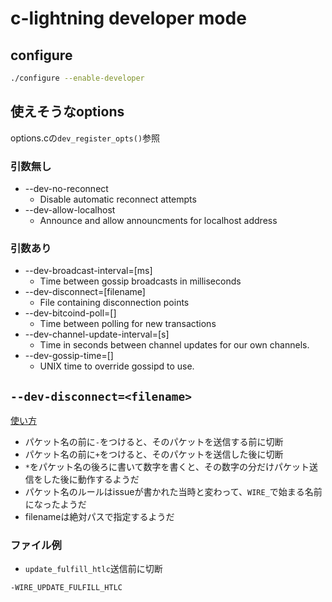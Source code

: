 # c-lightning developer mode

## configure

```bash
./configure --enable-developer
```

## 使えそうなoptions

options.cの`dev_register_opts()`参照

### 引数無し

* --dev-no-reconnect
  * Disable automatic reconnect attempts
* --dev-allow-localhost
  * Announce and allow announcments for localhost address

### 引数あり

* --dev-broadcast-interval=[ms]
  * Time between gossip broadcasts in milliseconds
* --dev-disconnect=[filename]
  * File containing disconnection points
* --dev-bitcoind-poll=[]
  * Time between polling for new transactions
* --dev-channel-update-interval=[s]
  * Time in seconds between channel updates for our own channels.
* --dev-gossip-time=[]
  * UNIX time to override gossipd to use.

## `--dev-disconnect=<filename>`

[使い方](https://github.com/ElementsProject/lightning/issues/366#issuecomment-346249070)

* パケット名の前に`-`をつけると、そのパケットを送信する前に切断
* パケット名の前に`+`をつけると、そのパケットを送信した後に切断
* `*`をパケット名の後ろに書いて数字を書くと、その数字の分だけパケット送信をした後に動作するようだ
* パケット名のルールはissueが書かれた当時と変わって、`WIRE_`で始まる名前になったようだ
* filenameは絶対パスで指定するようだ

### ファイル例

* `update_fulfill_htlc`送信前に切断

```text
-WIRE_UPDATE_FULFILL_HTLC
```

